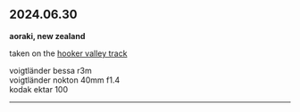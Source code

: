 ## 2024.06.30
**aoraki, new zealand**

taken on the [hooker valley track](https://en.wikipedia.org/wiki/Hooker_Valley_Track)

voigtländer bessa r3m <br>
voigtländer nokton 40mm f1.4 <br>
kodak ektar 100 <br>

---

